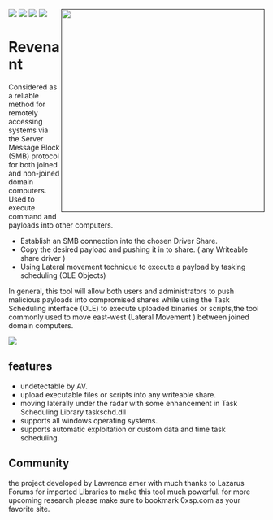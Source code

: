 [<img src="https://img.shields.io/badge/join-telegram-blue">](https://t.me/join0xsp)
[<img src="https://img.shields.io/badge/build%20with-Lazarus-red.svg">](https://www.lazarus-ide.org/)
[<img align="right" src="https://i.imgur.com/WYDtCyG.gif" height="400" width="400">]()
[<img src="https://img.shields.io/badge/join-discord-orange">](https://discord.gg/Xsdxxkm)
[<img src="https://img.shields.io/twitter/follow/zux0x3a?label=follow&style=social">](https://twitter.com/zux0x3a)

# Revenant
 
Considered as a reliable method for remotely accessing systems via the Server Message Block (SMB) protocol for both joined and non-joined domain computers. Used to execute command and payloads into other computers.
- Establish an SMB connection into the chosen Driver Share.
- Copy the desired payload and pushing it in to share. ( any Writeable share driver )
- Using Lateral movement technique to execute a payload by tasking scheduling (OLE Objects)

In general, this tool will allow both users and administrators to push malicious payloads into compromised shares while using the Task Scheduling interface (OLE) to execute uploaded binaries or scripts,the tool commonly used to move east-west (Lateral Movement ) between joined domain computers.

[<img src="https://i.imgur.com/MStuaeF.png">]()
 ## features 
 
- undetectable by AV.
- upload executable files or scripts into any writeable share. 
- moving laterally under the radar with some enhancement in Task Scheduling Library taskschd.dll 
- supports all windows operating systems.
- supports automatic exploitation or custom data and time task scheduling.

## Community 

the project developed by Lawrence amer with much thanks to Lazarus Forums for imported Libraries to make this tool much powerful.
for more upcoming research please make sure to bookmark 0xsp.com as your favorite site. 

 
 
 
